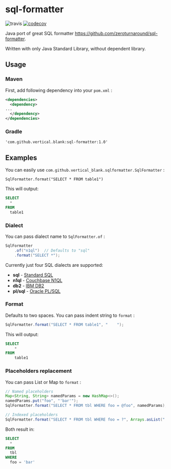 # sql-formatter

![travis](https://api.travis-ci.org/vertical-blank/sql-formatter.svg?branch=master) [![codecov](https://codecov.io/gh/vertical-blank/sql-formatter/branch/master/graph/badge.svg)](https://codecov.io/gh/vertical-blank/sql-formatter)

Java port of great SQL formatter https://github.com/zeroturnaround/sql-formatter.

Written with only Java Standard Library, without dependent library.

## Usage

### Maven

First, add following dependency into your `pom.xml` :

```xml
<dependencies>
  <dependency>
...
  </dependency>
</dependencies>
```

### Gradle

`'com.github.vertical.blank:sql-formatter:1.0'`


## Examples

You can easily use `com.github.vertical_blank.sqlformatter.SqlFormatter` :

```
SqlFormatter.format("SELECT * FROM table1")
```

This will output:
```sql
SELECT
  *
FROM
  table1
```

### Dialect

You can pass dialect name to `SqlFormatter.of` :

```java
SqlFormatter
    .of("n1ql")  // Defaults to "sql"
    .format("SELECT *");
```

Currently just four SQL dialects are supported:

- **sql** - [Standard SQL](https://en.wikipedia.org/wiki/SQL:2011)
- **n1ql** - [Couchbase N1QL](http://www.couchbase.com/n1ql)
- **db2** - [IBM DB2](https://www.ibm.com/analytics/us/en/technology/db2/)
- **pl/sql** - [Oracle PL/SQL](http://www.oracle.com/technetwork/database/features/plsql/index.html)

### Format

Defaults to two spaces.
You can pass indent string to `format` :

```java
SqlFormatter.format("SELECT * FROM table1", "    ");
```

This will output:
```sql
SELECT
    *
FROM
    table1
```

### Placeholders replacement

You can pass List or Map to `format` :

```java
// Named placeholders
Map<String, String> namedParams = new HashMap<>();
namedParams.put("foo", "'bar'");
SqlFormatter.format("SELECT * FROM tbl WHERE foo = @foo", namedParams);

// Indexed placeholders
SqlFormatter.format("SELECT * FROM tbl WHERE foo = ?", Arrays.asList("'bar'"));
```

Both result in:

```sql
SELECT
  *
FROM
  tbl
WHERE
  foo = 'bar'
```
